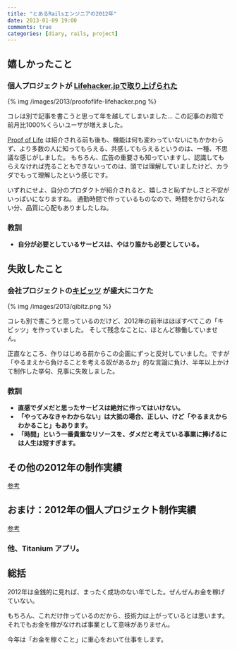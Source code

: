 ```yaml
---
title: "とあるRailsエンジニアの2012年"
date: 2013-01-09 19:00
comments: true
categories: [diary, rails, project]
---
```


## 嬉しかったこと

### 個人プロジェクトが [Lifehacker.jpで取り上げられた](http://www.lifehacker.jp/2012/11/proof_of_life.html)

{% img /images/2013/proofoflife-lifehacker.png %}

コレは別で記事を書こうと思って年を越してしまいました...
この記事のお陰で前月比1000%くらいユーザが増えました。

[Proof of Life](http://proofoflife.me/ja) は紹介される前も後も、機能は何も変わっていないにもかかわらず、より多数の人に知ってもらえる、共感してもらえるというのは、一種、不思議な感じがしました。
もちろん、広告の重要さも知っていますし、認識してもらえなければ売ることもできないってのは、頭では理解していましたけど、カラダでもって理解したという感じです。

いずれにせよ、自分のプロダクトが紹介されると、嬉しさと恥ずかしさと不安がいっぱいになりますね。
通勤時間で作っているものなので、時間をかけられない分、品質に心配もありましたしね。

### 教訓

- **自分が必要としているサービスは、やはり誰かも必要としている。**

## 失敗したこと

### 会社プロジェクトの[キビッツ](http://qibitz.me) が盛大にコケた

{% img /images/2013/qibitz.png %}

コレも別で書こうと思っているのだけど、2012年の前半はほぼすべてこの「キビッツ」を作っていました。
そして残念なことに、ほとんど稼働していません。

正直なところ、作りはじめる前からこの企画にずっと反対していました。ですが「やるまえから負けることを考える奴があるか」的な言論に負け、半年以上かけて制作した挙句、見事に失敗しました。

### 教訓

- **直感でダメだと思ったサービスは絶対に作ってはいけない。**
- **「やってみなきゃわからない」は大抵の場合、正しい、けど「やるまえからわかること」もあります。**
- **「時間」という一番貴重なリソースを、ダメだと考えている事業に捧げるには人生は短すぎます。**

## その他の2012年の制作実績

[参考](/blog/2013/01/09/main-business-summary-of-2012/)

## おまけ：2012年の個人プロジェクト制作実績

[参考](/blog/2013/01/09/personal-business-summary-of-2012/)

### 他、Titanium アプリ。

## 総括

2012年は金銭的に見れば、まったく成功のない年でした。ぜんぜんお金を稼げていない。

もちろん、これだけ作っているのだから、技術力は上がっているとは思います。それでもお金を稼がなければ事業として意味がありません。

今年は「お金を稼ぐこと」に重心をおいて仕事をします。


